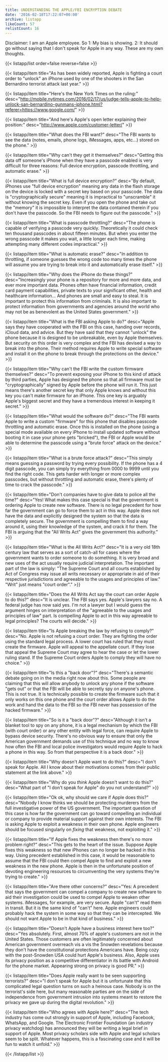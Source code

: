 ```yaml
---
title: UNDERSTANDING THE APPLE/FBI ENCRYPTION DEBATE
date: '2016-02-18T17:22:07+00:00'
archive: listapp
likeCount: 57
relistCount: 16
---
```


Disclaimer: I am an Apple employee. So 1: My bias is showing. 2: It should go without saying that I don't speak for Apple in any way. These are my own thoughts.

{{< listapp/list order=false reverse=false >}}

   {{< listapp/item title="As has been widely reported, Apple is fighting a court order to \"unlock\" an iPhone used by one of the shooters in the San Bernardino terrorist attack last year." >}}

   {{< listapp/item title="Here's the New York Times on the ruling:"
      desc="http://mobile.nytimes.com/2016/02/17/us/judge-tells-apple-to-help-unlock-san-bernardino-gunmans-iphone.html?referer=https://www.google.com/" >}}

   {{< listapp/item title="And here's Apple's open letter explaining their position:"
      desc="http://www.apple.com/customer-letter/" >}}

   {{< listapp/item title="What does the FBI want?"
      desc="The FBI wants to see the data (notes, emails, phone logs, iMessages, apps, etc...) stored on the phone." >}}

   {{< listapp/item title="Why can't they get it themselves?"
      desc="Getting this data off someone's iPhone when they have a passcode enabled is very difficult for three reasons: Full device encryption, passcode throttling, and automatic erase." >}}

   {{< listapp/item title="What is full device encryption?"
      desc="By default, iPhones use \"full device encryption\" meaning any data in the flash storage on the device is locked with a secret key based on your passcode. The data is \"cryptographically secure\" meaning it is impractical to \"unscramble\" it without knowing the secret key. Even if you open the phone and take out the \"memory\" it is impossible to interpret the data contained therein if you don't have the passcode. So the FBI needs to figure out the passcode." >}}

   {{< listapp/item title="What is passcode throttling?"
      desc="The phone is capable of verifying a passcode very quickly. Theoretically it could check ten thousand passcodes in about fifteen minutes. But when you enter the wrong passcode it makes you wait, a little longer each time, making attempting many different codes impractical." >}}

   {{< listapp/item title="What is automatic erase?"
      desc="In addition to throttling, if someone guesses the wrong code too many times the phone will assume you are trying to break into it and automatically erase itself." >}}

   {{< listapp/item title="Why does the iPhone do these things?"
      desc="Increasingly your phone is a repository for more and more data, and ever more important data. Phones often have financial information, credit card payment capabilities, private texts to your significant other, health and healthcare information… And phones are small and easy to steal. It is important to protect this information from criminals. It is also important to protect information from governments and agencies around the world who may not be as benevolent as the United States government." >}}

   {{< listapp/item title="What is the FBI asking Apple to do?"
      desc="Apple says they have cooperated with the FBI on this case, handing over records, iCloud data, and advice. But they have said that they cannot \"unlock\" the phone because it is designed to be unbreakable, even by Apple themselves. But security on this order is very complex and the FBI has devised a way to break into the phone. Their method requires Apple to write special software and install it on the phone to break through the protections on the device." >}}

   {{< listapp/item title="Why can't the FBI write the custom firmware themselves?"
      desc="To prevent exposing your iPhone to this kind of attack by third parties, Apple has designed the phone so that all firmware must be \"cryptographically\" signed by Apple before the phone will run it. This just means there's another secret key that only Apple knows and without this key you can't make firmware for an iPhone. This one key is arguably Apple's biggest secret and they have a tremendous interest in keeping it secret." >}}

   {{< listapp/item title="What would the software do?"
      desc="The FBI wants Apple to write a custom \"firmware\" for this phone that disables passcode throttling and automatic erase. Once this is installed on the phone (using a special mode available on every iPhone to install updated software without booting it in case your phone gets \"bricked\"), the FBI or Apple would be able to determine the passcode using a \"brute force\" attack on the device." >}}

   {{< listapp/item title="What is a brute force attack?"
      desc="This simply means guessing a password by trying every possibility. If the phone has a 4 digit passcode, you can simply try everything from 0000 to 9999 until you find the right code. This gets harder with longer or more complex passcodes, but without throttling and automatic erase, there's plenty of time to crack the passcode." >}}

   {{< listapp/item title="Don't companies have to give data to police all the time?"
      desc="Yes! What makes this case special is that the government is ordering Apple to create new software. There is no legal precedent for how far the government can go to force them to act in this way. Apple does not have the data and explicitly designed the system so that the data is completely secure. The government is compelling them to find a way around it, using their knowledge of the system, and crack it for them. The FBI is arguing that the \"All Writs Act\" gives the government this authority." >}}

   {{< listapp/item title="What is the All Writs Act?"
      desc="It is a very old 18th century law that serves as a sort of catch-all for cases where the government wants to order someone to do something. It is very broad and new uses of the act usually require judicial interpretation. The important part of the law is simply: \"The Supreme Court and all courts established by Act of Congress may issue all writs necessary or appropriate in aid of their respective jurisdictions and agreeable to the usages and principles of law.\" \"Writ\" just means \"court order\"." >}}

   {{< listapp/item title="Does the All Writs Act say the court can order Apple to do this?"
      desc="It is unclear. The FBI says yes. Apple's lawyers say no. A federal judge has now said yes. I'm not a lawyer but I would guess the argument hinges on interpretation of the \"agreeable to the usages and principles of law\" part. Is compelling Apple to act in this way agreeable to legal principles? The courts will decide." >}}

   {{< listapp/item title="Is Apple breaking the law by refusing to comply?"
      desc="No. Apple is not refusing a court order. They are fighting the order using the standard legal process. A lower court has ruled that they must create the firmware. Apple will appeal to the appellate court. If they lose that appeal the Supreme Court may agree to hear the case or let the lower ruling stand. If the Supreme Court orders Apple to comply they will have no choice." >}}

   {{< listapp/item title="Is this a \"back door\"?"
      desc="There's a semantic debate going on in the media right now about this. Some people are claiming that this will allow anybody to unlock any phone if the software \"gets out\" or that the FBI will be able to secretly spy on anyone's phone. This is not true. It is technically possible to create the firmware such that it only works on this one phone and the court order allows Apple to do the work and hand the data to the FBI so the FBI never has possession of the hacked firmware." >}}

   {{< listapp/item title="So is it a \"back door\"?"
      desc="Although it isn't a blanket tool to spy on any phone, it is a legal mechanism by which the FBI (with court order) or any other entity with legal force, can require Apple to bypass device security. There's no obvious way to ensure that only the American government demands use of this technique and no way to know how often the FBI and local police investigators would require Apple to hack a phone in this way. So from that perspective it is a back door." >}}

   {{< listapp/item title="Why doesn't Apple want to do this?"
      desc="I don't speak for Apple. All I know about their motivations comes from their public statement at the link above." >}}

   {{< listapp/item title="Why do you *think* Apple doesn't want to do this?"
      desc="What part of \"I don't speak for Apple\" do you not understand?" >}}

   {{< listapp/item title="Ok ok, why should we care if Apple does this?"
      desc="Nobody I know thinks we should be protecting murderers from the full investigative power of the US government. The important question of this case is how far the government can go toward compelling an individual or company to provide material support against their own interests. The FBI is asking Apple to exploit a weakness in their own phone. Apple engineers should be focused singularly on *fixing* that weakness, not exploiting it." >}}

   {{< listapp/item title="If Apple fixes the weakness then there's no more problem right?"
      desc="This gets to the heart of the issue. Suppose Apple fixes this weakness so that new iPhones can no longer be hacked in this way. Using precedent established in this case, it would be reasonable to assume that the FBI could then compel Apple to find and exploit a new weakness in the new phone. Apple is then in the unfortunate position of devoting engineering resources to circumventing the very systems they're trying to create." >}}

   {{< listapp/item title="Are there other concerns?"
      desc="Yes: A precedent that says the government can compel a company to create new software to aid their investigation could be used to compel Apple to weaken other systems. iMessages, for example, are very secure. Apple \"can't\" read them in transit. But it is the same kind of \"can't\" here. Apple engineers could probably hack the system in some way so that they can be intercepted. We should not want Apple to be in that kind of business." >}}

   {{< listapp/item title="Doesn't Apple have a business interest here too?"
      desc="Yes absolutely. First, almost 70% of apple's customers are not in the United States. Those customers are often legitimately concerned about American government overreach vis a vis the Snowden revelations because they don't have the constitutional protections Americans have. Being cozy with the post-Snowden USA could hurt Apple's business. Also, Apple uses its privacy position as a competitive differentiator in its battle with Android for the phone market. Appearing strong on privacy is good PR." >}}

   {{< listapp/item title="Does Apple really want to be seen supporting terrorists?"
      desc="I don't speak for Apple but it is unfortunate that this complicated legal question turns on such a heinous case. Nobody is on the terrorist's side here, but many reasonable parties are on the side of independence from government intrusion into systems meant to restore the privacy we gave up during the digital revolution." >}}

   {{< listapp/item title="Who agrees with Apple here?"
      desc="The tech industry has come out strongly in support of Apple, including Facebook, WhatsApp, and Google. The Electronic Frontier Foundation (an industry privacy watchdog) has announced they will be writing a legal brief in support of Apple. Most privacy scholars side with Apple and legal scholars seem to be split. Whatever happens, this is a fascinating case and it will be fun to watch it unfold." >}}

{{< /listapp/list >}}

